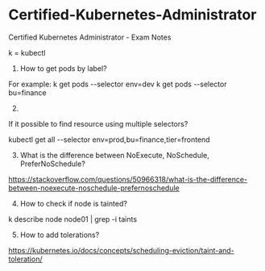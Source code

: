 # Certified-Kubernetes-Administrator
Certified Kubernetes Administrator - Exam Notes

k = kubectl

1. How to get pods by label?

For example:
k get pods --selector env=dev
k get pods --selector bu=finance

2. 

If it possible to find resource using multiple selectors? 

kubectl get all --selector env=prod,bu=finance,tier=frontend

3. What is the difference between NoExecute, NoSchedule, PreferNoSchedule?

https://stackoverflow.com/questions/50966318/what-is-the-difference-between-noexecute-noschedule-prefernoschedule

4. How to check if node is tainted? 

k describe node node01 | grep -i taints

5. How to add tolerations?

https://kubernetes.io/docs/concepts/scheduling-eviction/taint-and-toleration/

